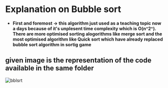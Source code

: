 # Explanation on Bubble sort
- **First and foremost -> this algorithm just used as a teaching topic now a days because of it's unplesent time complexity which is O(n^2^). There are more optimised sorting alogorithms like merge sort and the most optimised algorithm like Quick sort which have already replaced bubble sort algorithm in sortig game**

## given image is the representation of the code available in the same folder
![bblsrt](https://user-images.githubusercontent.com/54584388/220196511-86c828df-57c8-46be-99af-0cbd897d5a1d.jpeg)
